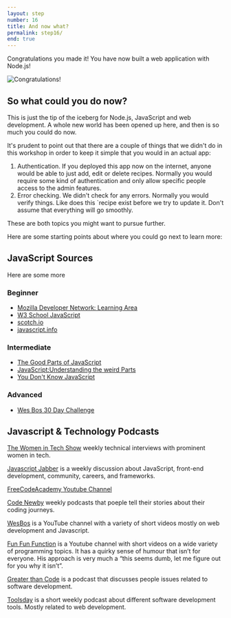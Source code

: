 ```yaml
---
layout: step
number: 16
title: And now what?
permalink: step16/
end: true
---
```


Congratulations you made it!  You have now built a web application with Node.js!

![Congratulations!](../assets/neo-kungfu.gif)


## So what could you do now?

This is just the tip of the iceberg for Node.js, JavaScript and web development.  A whole new world has been opened up here, and then is so much you could do now.

It's prudent to point out that there are a couple of things that we didn't do in this workshop in order to keep it simple that you would in an actual app:

1. Authentication.  If you deployed this app now on the internet, anyone would be able to just add, edit or delete recipes.  Normally you would require some kind of authentication and only allow specific people access to the admin features.
2. Error checking.  We didn't check for any errors.  Normally you would verify things.  Like does this `recipe exist before we try to update it.  Don't assume that everything will go smoothly. 

These are both topics you might want to pursue further.

Here are some starting points about where you could go next to learn more:

## JavaScript Sources

Here are some more 

### Beginner
* [Mozilla Developer Network: Learning Area](https://developer.mozilla.org/en-US/docs/Learn/)
* [W3 School JavaScript](https://www.w3schools.com/js/)
* [scotch.io](https://scotch.io/search?q=javascript)
* [javascript.info](https://javascript.info/)

### Intermediate
* [The Good Parts of JavaScript](https://www.amazon.com/JavaScript-Good-Parts-Douglas-Crockford/dp/0596517742)
* [JavaScript:Understanding the weird Parts](https://www.udemy.com/understand-javascript/)
* [You Don't Know JavaScript](https://github.com/getify/You-Dont-Know-JS)

### Advanced

 * [Wes Bos 30 Day Challenge](https://javascript30.com/)

## Javascript & Technology Podcasts

[The Women in Tech Show](https://thewomenintechshow.com/) weekly technical interviews with prominent women in tech.

[Javascript Jabber](https://devchat.tv/js-jabber) is a weekly discussion about JavaScript, front-end development, community, careers, and frameworks.

[FreeCodeAcademy Youtube Channel](https://www.youtube.com/channel/UC8butISFwT-Wl7EV0hUK0BQ)

[Code Newby](https://www.codenewbie.org/podcast/) weekly podcasts that poeple tell their stories about their coding journeys.

[WesBos](https://www.youtube.com/channel/UCoebwHSTvwalADTJhps0emA) is a YouTube channel with a variety of short videos mostly on web development and Javascript.

[Fun Fun Function](https://www.youtube.com/channel/UCO1cgjhGzsSYb1rsB4bFe4Q/videos) is a Youtube channel with short videos on a wide variety of programming topics. It has a quirky sense of humour that isn’t for everyone.  His approach is very much a “this seems dumb, let me figure out for you why it isn’t”.

[Greater than Code](http://www.greaterthancode.com/) is a podcast that discusses people issues related to software development.

[Toolsday](http://toolsday.io/) is a short weekly podcast about different software development tools.  Mostly related to web development.
